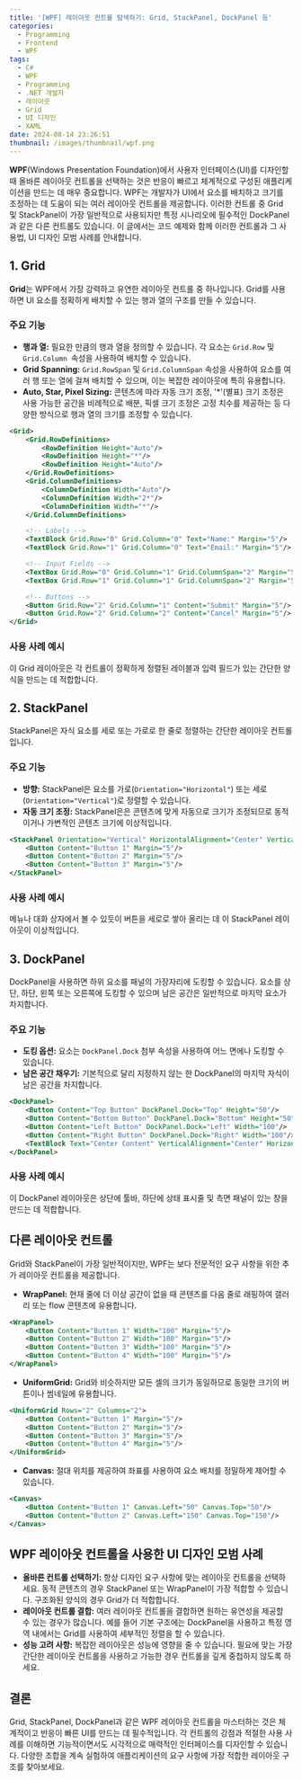 ```yaml
---
title: '[WPF] 레이아웃 컨트롤 탐색하기: Grid, StackPanel, DockPanel 등'
categories:
  - Programming
  - Frontend
  - WPF
tags:
  - C#
  - WPF
  - Programming
  - .NET 개발자
  - 레이아웃
  - Grid
  - UI 디자인
  - XAML
date: 2024-08-14 23:26:51
thumbnail: /images/thumbnail/wpf.png
---
```


**WPF**(Windows Presentation Foundation)에서 사용자 인터페이스(UI)를 디자인할 때 올바른 레이아웃 컨트롤을 선택하는 것은 반응이 빠르고 체계적으로 구성된 애플리케이션을 만드는 데 매우 중요합니다. WPF는 개발자가 UI에서 요소를 배치하고 크기를 조정하는 데 도움이 되는 여러 레이아웃 컨트롤을 제공합니다. 이러한 컨트롤 중 Grid 및 StackPanel이 가장 일반적으로 사용되지만 특정 시나리오에 필수적인 DockPanel과 같은 다른 컨트롤도 있습니다. 이 글에서는 코드 예제와 함께 이러한 컨트롤과 그 사용법, UI 디자인 모범 사례를 안내합니다.

## 1. Grid

**Grid**는 WPF에서 가장 강력하고 유연한 레이아웃 컨트롤 중 하나입니다. Grid를 사용하면 UI 요소를 정확하게 배치할 수 있는 행과 열의 구조를 만들 수 있습니다.

### 주요 기능

- **행과 열:** 필요한 만큼의 행과 열을 정의할 수 있습니다. 각 요소는 `Grid.Row` 및 `Grid.Column `속성을 사용하여 배치할 수 있습니다.
- **Grid Spanning:** `Grid.RowSpan` 및 `Grid.ColumnSpan` 속성을 사용하여 요소를 여러 행 또는 열에 걸쳐 배치할 수 있으며, 이는 복잡한 레이아웃에 특히 유용합니다.
- **Auto, Star, Pixel Sizing:** 콘텐츠에 따라 자동 크기 조정, '\*'(별표) 크기 조정은 사용 가능한 공간을 비례적으로 배분, 픽셀 크기 조정은 고정 치수를 제공하는 등 다양한 방식으로 행과 열의 크기를 조정할 수 있습니다.

```xml
<Grid>
    <Grid.RowDefinitions>
        <RowDefinition Height="Auto"/>
        <RowDefinition Height="*"/>
        <RowDefinition Height="Auto"/>
    </Grid.RowDefinitions>
    <Grid.ColumnDefinitions>
        <ColumnDefinition Width="Auto"/>
        <ColumnDefinition Width="2*"/>
        <ColumnDefinition Width="*"/>
    </Grid.ColumnDefinitions>

    <!-- Labels -->
    <TextBlock Grid.Row="0" Grid.Column="0" Text="Name:" Margin="5"/>
    <TextBlock Grid.Row="1" Grid.Column="0" Text="Email:" Margin="5"/>

    <!-- Input Fields -->
    <TextBox Grid.Row="0" Grid.Column="1" Grid.ColumnSpan="2" Margin="5"/>
    <TextBox Grid.Row="1" Grid.Column="1" Grid.ColumnSpan="2" Margin="5"/>

    <!-- Buttons -->
    <Button Grid.Row="2" Grid.Column="1" Content="Submit" Margin="5"/>
    <Button Grid.Row="2" Grid.Column="2" Content="Cancel" Margin="5"/>
</Grid>
```

### 사용 사례 예시

이 Grid 레이아웃은 각 컨트롤이 정확하게 정렬된 레이블과 입력 필드가 있는 간단한 양식을 만드는 데 적합합니다.

## 2. StackPanel

StackPanel은 자식 요소를 세로 또는 가로로 한 줄로 정렬하는 간단한 레이아웃 컨트롤입니다.

### 주요 기능

- **방향:** StackPanel은 요소를 가로(`Orientation="Horizontal"`) 또는 세로(`Orientation="Vertical"`)로 정렬할 수 있습니다.
- **자동 크기 조정:** StackPanel은은 콘텐츠에 맞게 자동으로 크기가 조정되므로 동적이거나 가변적인 콘텐츠 크기에 이상적입니다.

```xml
<StackPanel Orientation="Vertical" HorizontalAlignment="Center" VerticalAlignment="Center">
    <Button Content="Button 1" Margin="5"/>
    <Button Content="Button 2" Margin="5"/>
    <Button Content="Button 3" Margin="5"/>
</StackPanel>
```

### 사용 사례 예시

메뉴나 대화 상자에서 볼 수 있듯이 버튼을 세로로 쌓아 올리는 데 이 StackPanel 레이아웃이 이상적입니다.

## 3. DockPanel

DockPanel을 사용하면 하위 요소를 패널의 가장자리에 도킹할 수 있습니다. 요소를 상단, 하단, 왼쪽 또는 오른쪽에 도킹할 수 있으며 남은 공간은 일반적으로 마지막 요소가 차지합니다.

### 주요 기능

- **도킹 옵션:** 요소는 `DockPanel.Dock` 첨부 속성을 사용하여 어느 면에나 도킹할 수 있습니다.
- **남은 공간 채우기:** 기본적으로 달리 지정하지 않는 한 DockPanel의 마지막 자식이 남은 공간을 차지합니다.

```xml
<DockPanel>
    <Button Content="Top Button" DockPanel.Dock="Top" Height="50"/>
    <Button Content="Bottom Button" DockPanel.Dock="Bottom" Height="50"/>
    <Button Content="Left Button" DockPanel.Dock="Left" Width="100"/>
    <Button Content="Right Button" DockPanel.Dock="Right" Width="100"/>
    <TextBlock Text="Center Content" VerticalAlignment="Center" HorizontalAlignment="Center"/>
</DockPanel>
```

### 사용 사례 예시

이 DockPanel 레이아웃은 상단에 툴바, 하단에 상태 표시줄 및 측면 패널이 있는 창을 만드는 데 적합합니다.

## 다른 레이아웃 컨트롤

Grid와 StackPanel이 가장 일반적이지만, WPF는 보다 전문적인 요구 사항을 위한 추가 레이아웃 컨트롤을 제공합니다.

- **WrapPanel:** 현재 줄에 더 이상 공간이 없을 때 콘텐츠를 다음 줄로 래핑하여 갤러리 또는 flow 콘텐츠에 유용합니다.

```xml
<WrapPanel>
    <Button Content="Button 1" Width="100" Margin="5"/>
    <Button Content="Button 2" Width="100" Margin="5"/>
    <Button Content="Button 3" Width="100" Margin="5"/>
    <Button Content="Button 4" Width="100" Margin="5"/>
</WrapPanel>
```

- **UniformGrid:** Grid와 비슷하지만 모든 셀의 크기가 동일하므로 동일한 크기의 버튼이나 썸네일에 유용합니다.

```xml
<UniformGrid Rows="2" Columns="2">
    <Button Content="Button 1" Margin="5"/>
    <Button Content="Button 2" Margin="5"/>
    <Button Content="Button 3" Margin="5"/>
    <Button Content="Button 4" Margin="5"/>
</UniformGrid>
```

- **Canvas:** 절대 위치를 제공하여 좌표를 사용하여 요소 배치를 정밀하게 제어할 수 있습니다.

```xml
<Canvas>
    <Button Content="Button 1" Canvas.Left="50" Canvas.Top="50"/>
    <Button Content="Button 2" Canvas.Left="150" Canvas.Top="150"/>
</Canvas>
```

## WPF 레이아웃 컨트롤을 사용한 UI 디자인 모범 사례

- **올바른 컨트롤 선택하기:** 항상 디자인 요구 사항에 맞는 레이아웃 컨트롤을 선택하세요. 동적 콘텐츠의 경우 StackPanel 또는 WrapPanel이 가장 적합할 수 있습니다. 구조화된 양식의 경우 Grid가 더 적합합니다.
- **레이아웃 컨트롤 결합:** 여러 레이아웃 컨트롤을 결합하면 원하는 유연성을 제공할 수 있는 경우가 많습니다. 예를 들어 기본 구조에는 DockPanel을 사용하고 특정 영역 내에서는 Grid를 사용하여 세부적인 정렬을 할 수 있습니다.
- **성능 고려 사항:** 복잡한 레이아웃은 성능에 영향을 줄 수 있습니다. 필요에 맞는 가장 간단한 레이아웃 컨트롤을 사용하고 가능한 경우 컨트롤을 깊게 중첩하지 않도록 하세요.

## 결론

Grid, StackPanel, DockPanel과 같은 WPF 레이아웃 컨트롤을 마스터하는 것은 체계적이고 반응이 빠른 UI를 만드는 데 필수적입니다. 각 컨트롤의 강점과 적절한 사용 사례를 이해하면 기능적이면서도 시각적으로 매력적인 인터페이스를 디자인할 수 있습니다. 다양한 조합을 계속 실험하여 애플리케이션의 요구 사항에 가장 적합한 레이아웃 구조를 찾아보세요.
